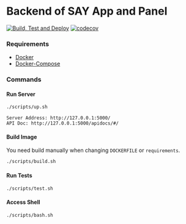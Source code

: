 # Backend of SAY App and Panel

[![Build, Test and Deploy](https://github.com/SAY-DAO/backend/actions/workflows/pipeline.yml/badge.svg)](https://github.com/SAY-DAO/backend/actions/workflows/pipeline.yml)
[![codecov](https://codecov.io/gh/SAY-DAO/backend/branch/master/graph/badge.svg?token=RXJ4EXVIR0)](https://codecov.io/gh/SAY-DAO/backend)

### Requirements

- [Docker](https://docs.docker.com/get-docker/)
- [Docker-Compose](https://docs.docker.com/compose/install/)

### Commands

#### Run Server

```bash
./scripts/up.sh
```

    Server Address: http://127.0.0.1:5000/
    API Doc: http://127.0.0.1:5000/apidocs/#/

#### Build Image

You need build manually when changing `DOCKERFILE` or `requirements`.

```bash
./scripts/build.sh
```

#### Run Tests

```bash
./scripts/test.sh
```

#### Access Shell

```bash
./scripts/bash.sh
```
